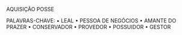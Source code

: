 AQUISIÇÃO
POSSE

PALAVRAS-CHAVE:
• LEAL
• PESSOA DE NEGÓCIOS
• AMANTE DO PRAZER
• CONSERVADOR
• PROVEDOR
• POSSUIDOR
• GESTOR